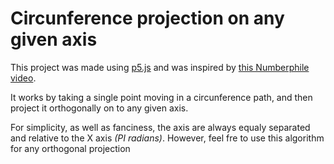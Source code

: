 <h1>Circunference projection on any given axis</h1>

<p>This project was made using <a href = "https://p5js.org/">p5.js</a> and was inspired by <a href = "https://www.youtube.com/watch?v=snHKEpCv0Hk">this Numberphile video</a>.</p>
<p>It works by taking a single point moving in a circunference path, and then project it orthogonally on to any given axis.</p>
<p>For simplicity, as well as fanciness, the axis are always equaly separated and relative to the X axis <em>(PI radians)</em>. However, feel fre to use this algorithm for any orthogonal projection</p>





